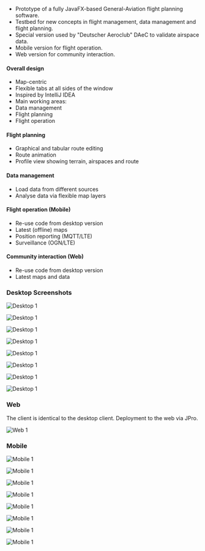 - Prototype of a fully JavaFX-based General-Aviation flight planning software.
- Testbed for new concepts in flight management, data management and flight planning.
- Special version used by "Deutscher Aeroclub" DAeC to validate airspace data.
- Mobile version for flight operation.
- Web version for community interaction.

#### Overall design

- Map-centric
- Flexible tabs at all sides of the window
- Inspired by IntelliJ IDEA
- Main working areas:
- Data management
- Flight planning
- Flight operation

#### Flight planning
- Graphical and tabular route editing
- Route animation
- Profile view showing terrain, airspaces and route

#### Data management
- Load data from different sources
- Analyse data via flexible map layers

#### Flight operation (Mobile)
- Re-use code from desktop version
- Latest (offline) maps
- Position reporting (MQTT/LTE)
- Surveillance (OGN/LTE)

#### Community interaction (Web)
- Re-use code from desktop version
- Latest maps and data

### Desktop Screenshots

![Desktop 1](images/desktop/small/mpcopilot-desktop-01.png)

![Desktop 1](images/desktop/small/mpcopilot-desktop-02.png)

![Desktop 1](images/desktop/small/mpcopilot-desktop-03.png)

![Desktop 1](images/desktop/small/mpcopilot-desktop-04.png)

![Desktop 1](images/desktop/small/mpcopilot-desktop-05.png)

![Desktop 1](images/desktop/small/mpcopilot-desktop-06.png)

![Desktop 1](images/desktop/small/mpcopilot-desktop-07.png)

![Desktop 1](images/desktop/small/mpcopilot-desktop-08.png)

### Web

The client is identical to the desktop client. Deployment to the web via JPro.

![Web 1](images/web/small/mpcopilot-web-01.jpg)

### Mobile

![Mobile 1](images/mobile/small/mpcopilot-mobile-01-01.jpg)

![Mobile 1](images/mobile/small/mpcopilot-mobile-01-02.jpg)

![Mobile 1](images/mobile/small/mpcopilot-mobile-02-01.jpg)

![Mobile 1](images/mobile/small/mpcopilot-mobile-02-02.jpg)

![Mobile 1](images/mobile/small/mpcopilot-mobile-03-01.jpg)

![Mobile 1](images/mobile/small/mpcopilot-mobile-03-02.jpg)

![Mobile 1](images/mobile/small/mpcopilot-mobile-04-01.jpg)

![Mobile 1](images/mobile/small/mpcopilot-mobile-04-02.jpg)

